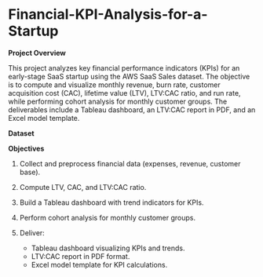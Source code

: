 # Financial-KPI-Analysis-for-a-Startup

**Project Overview**

This project analyzes key financial performance indicators (KPIs) for an early-stage SaaS startup using the AWS SaaS Sales dataset. The objective is to compute and visualize monthly revenue, burn rate, customer acquisition cost (CAC), lifetime value (LTV), LTV:CAC ratio, and run rate, while performing cohort analysis for monthly customer groups. The deliverables include a Tableau dashboard, an LTV:CAC report in PDF, and an Excel model template.

**Dataset**



**Objectives**

1. Collect and preprocess financial data (expenses, revenue, customer base).
2. Compute LTV, CAC, and LTV:CAC ratio.
3. Build a Tableau dashboard with trend indicators for KPIs.
4. Perform cohort analysis for monthly customer groups.
5. Deliver:

   * Tableau dashboard visualizing KPIs and trends.
   * LTV:CAC report in PDF format.
   * Excel model template for KPI calculations.
